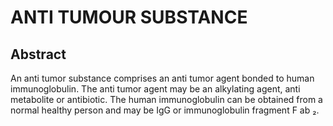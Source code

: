 # ANTI TUMOUR SUBSTANCE

## Abstract
An anti tumor substance comprises an anti tumor agent bonded to human immunoglobulin. The anti tumor agent may be an alkylating agent, anti metabolite or antibiotic. The human immunoglobulin can be obtained from a normal healthy person and may be IgG or immunoglobulin fragment F ab ₂.